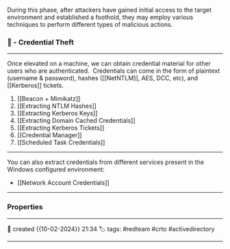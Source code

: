During this phase, after attackers have gained initial access to the target environment and established a foothold, they may employ various techniques to perform different types of malicious actions.

### 🚀 - Credential Theft
---

Once elevated on a machine, we can obtain credential material for other users who are authenticated.  Credentials can come in the form of plaintext (username & password), hashes ([[NetNTLM]], AES, DCC, etc), and [[Kerberos]] tickets. 

1) [[Beacon + Mimikatz]]
2) [[Extracting NTLM Hashes]]
3) [[Extracting Kerberos Keys]]
4) [[Extracting Domain Cached Credentials]]
5) [[Extracting Kerberos Tickets]]
6) [[Credential Manager]]
7) [[Scheduled Task Credentials]]

---

You can also extract credentials from different services present in the Windows configured environment:

- [[Network Account Credentials]]


--- 


### Properties
---
📆 created   {{10-02-2024}} 21:34
🏷️ tags: #redteam #crto #activedirectory 

---
